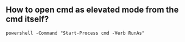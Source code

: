 ## How to open cmd as elevated mode from the cmd itself?

```
powershell -Command "Start-Process cmd -Verb RunAs"
```
